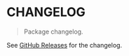 # CHANGELOG

> Package changelog.

See [GitHub Releases](https://github.com/stdlib-js/math-strided-special-smskramp/releases) for the changelog.
